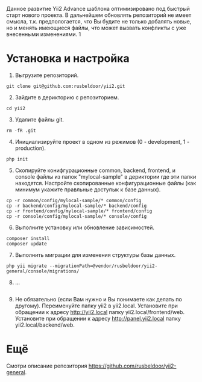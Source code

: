 Данное развитие Yii2 Advance шаблона оптимизировано под быстрый старт нового проекта. В дальнейшем обновлять репозиторий не имеет смысла, т.к. предпологается, что Вы будите не только добалять новые, но и менять имеющиеся файлы, что может вызвать конфликты с уже внесенными изменениями.
1
# Установка и настройка

1. Выгрузите репозиторий.
```
git clone git@github.com:rusbeldoor/yii2.git
```

2. Зайдите в дерикторию с репозиторием.
```
cd yii2
```

3. Удалите файлы git.
```
rm -fR .git
```

4. Инициализируйте проект в одном из режимов (0 - development, 1 - production).
```
php init
```

5. Скопируйте конифгурационные common, backend, frontend, и console файлы из папок "mylocal-sample" в дериктории где эти папки находятся. Настройте скопированные конфигурационные файлы (как минимум укажите правльные доступык к базе данных).
```
cp -r common/config/mylocal-sample/* common/config
cp -r backend/config/mylocal-sample/* backend/config
cp -r frontend/config/mylocal-sample/* frontend/config
cp -r console/config/mylocal-sample/* console/config
```

6. Выполните установку или обновление зависимостей.
```
composer install
composer update
```

7. Выполнить миграции для изменения структуры базы данных.
```
php yii migrate --migrationPath=@vendor/rusbeldoor/yii2-general/console/migrations/
```

8. ...
```
```

9. Не обязательно (если Вам нужно и Вы понимаете как делать по другому). Переименуйте папку yii2 в yii2.local. Установите при обращении к адресу http://yii2.local папку yii2.local/frontend/web. Установите при обращении к адресу http://panel.yii2.local папку yii2.local/backend/web. 

# Ещё

Смотри описание репозитория https://github.com/rusbeldoor/yii2-general.
